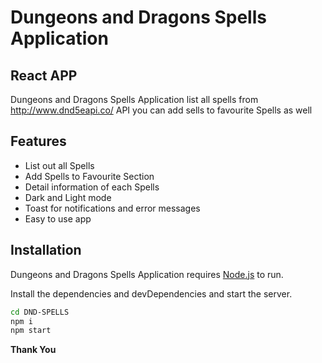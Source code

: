 # Dungeons and Dragons Spells Application
## React APP


Dungeons and Dragons Spells Application list all spells from http://www.dnd5eapi.co/ API you can add sells to favourite Spells as well

## Features

- List out all Spells
- Add Spells to Favourite Section
- Detail information of each Spells
- Dark and Light mode 
- Toast for notifications and error messages
- Easy to use app


## Installation

Dungeons and Dragons Spells Application requires [Node.js](https://nodejs.org/) to run.

Install the dependencies and devDependencies and start the server.

```sh
cd DND-SPELLS
npm i
npm start
```

**Thank You**


   

